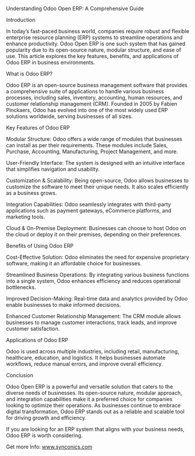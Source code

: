 Understanding Odoo Open ERP: A Comprehensive Guide

Introduction

In today’s fast-paced business world, companies require robust and flexible enterprise resource planning (ERP) systems to streamline operations and enhance productivity. Odoo Open ERP is one such system that has gained popularity due to its open-source nature, modular structure, and ease of use. This article explores the key features, benefits, and applications of Odoo ERP in business environments.

What is Odoo ERP?

Odoo ERP is an open-source business management software that provides a comprehensive suite of applications to handle various business processes, including sales, inventory, accounting, human resources, and customer relationship management (CRM). Founded in 2005 by Fabien Pinckaers, Odoo has evolved into one of the most widely used ERP solutions worldwide, serving businesses of all sizes.

Key Features of Odoo ERP

Modular Structure: Odoo offers a wide range of modules that businesses can install as per their requirements. These modules include Sales, Purchase, Accounting, Manufacturing, Project Management, and more.

User-Friendly Interface: The system is designed with an intuitive interface that simplifies navigation and usability.

Customization & Scalability: Being open-source, Odoo allows businesses to customize the software to meet their unique needs. It also scales efficiently as a business grows.

Integration Capabilities: Odoo seamlessly integrates with third-party applications such as payment gateways, eCommerce platforms, and marketing tools.

Cloud & On-Premise Deployment: Businesses can choose to host Odoo on the cloud or deploy it on their premises, depending on their preferences.

Benefits of Using Odoo ERP

Cost-Effective Solution: Odoo eliminates the need for expensive proprietary software, making it an affordable choice for businesses.

Streamlined Business Operations: By integrating various business functions into a single system, Odoo enhances efficiency and reduces operational bottlenecks.

Improved Decision-Making: Real-time data and analytics provided by Odoo enable businesses to make informed decisions.

Enhanced Customer Relationship Management: The CRM module allows businesses to manage customer interactions, track leads, and improve customer satisfaction.

Applications of Odoo ERP

Odoo is used across multiple industries, including retail, manufacturing, healthcare, education, and logistics. It helps businesses automate workflows, reduce manual errors, and improve overall efficiency.

Conclusion

Odoo Open ERP is a powerful and versatile solution that caters to the diverse needs of businesses. Its open-source nature, modular approach, and integration capabilities make it a preferred choice for companies looking to optimize their operations. As businesses continue to embrace digital transformation, Odoo ERP stands out as a reliable and scalable tool for driving growth and efficiency.

If you are looking for an ERP system that aligns with your business needs, Odoo ERP is worth considering.

Get more Info:
www.synconics.com
